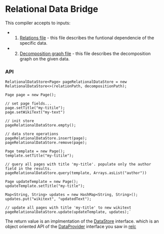 Relational Data Bridge
=======================

This compiler accepts to inputs:

* 1. [Relations file](src/test/resources/org/sadnatau/data/relation.txt) - this file describes the funtional dependencie of the specific data.
* 2. [Decomposition graph file](src/test/resources/org/sadnatau/data/decompositions.txt) - this file describes the decomposition graph on the given data.

### API ###

    RelationalDataStore<Page> pageRelationalDataStore = new RelationalDataStore<>(relationPath, decompositionPath);
    
    Page page = new Page();
    
    // set page fields...
    page.setTitle("my-titile");
    page.setWikiText("my-text")
    
    // init store
    pageRelationalDataStore.empty();
    
    // data store operations
    pageRelationalDataStore.insert(page);
    pageRelationalDataStore.remove(page);
    
    Page template = new Page();
    template.setTitle("my-titile");
    
    // query all pages with title 'my-title'. populate only the author field in the results.
    pageRelationalDataStore.query(template, Arrays.asList("author"))
    
    Page updateTemplate = new Page();
    updateTemplate.setTitle("my-title");
    
    Map<String, String> updates = new HashMap<String, String>();
    updates.put("wikitext", "updatedText");
    
    // update all pages with title 'my-title' to new wikitext
    pageRelationalDataStore.update(updateTemplate, updates);`
    

The return value is an implmentation of the [DataStore](src/main/java/org/sadnatau/data/DataStore.java) interface. 
which is an object oriented API of the [DataProvider](../relc/src/main/java/org/sadnatau/relc/data/DataProvider.java) 
interface you saw in [relc](../relc)
    
    


